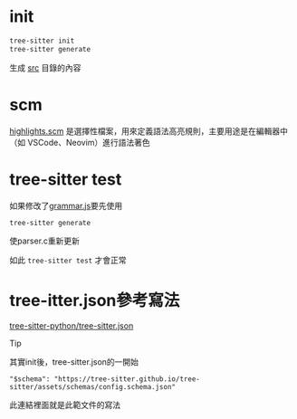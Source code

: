 # init

```sh
tree-sitter init
tree-sitter generate
```

生成 [src](./src) 目錄的內容

# scm

[highlights.scm](queries/strings/highlights.scm) 是選擇性檔案，用來定義語法高亮規則，主要用途是在編輯器中（如 VSCode、Neovim）進行語法著色

# tree-sitter test

如果修改了[grammar.js](grammar.js)要先使用

```sh
tree-sitter generate
```

使parser.c重新更新

如此 `tree-sitter test` 才會正常


# tree-itter.json參考寫法

[tree-sitter-python/tree-sitter.json](https://github.com/tree-sitter/tree-sitter-python/blob/710796b8b877a970297106e5bbc8e2afa47f86ec/tree-sitter.json#L1-L42)


> [!TIP]
> 其實init後，tree-sitter.json的一開始
>
> `"$schema": "https://tree-sitter.github.io/tree-sitter/assets/schemas/config.schema.json"`
>
> 此連結裡面就是此範文件的寫法

